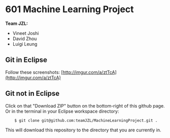 601 Machine Learning Project
============================
**Team JZL:**  
+ Vineet Joshi  
+ David Zhou  
+ Luigi Leung  

## Git in Eclipse
Follow these screenshots:
[http://imgur.com/a/ztTcA](http://imgur.com/a/ztTcA)

## Git not in Eclipse
Click on that "Download ZIP" button on the bottom-right of this github page.  
Or in the terminal in your Eclipse workspace directory:

        $ git clone git@github.com:teamJZL/MachineLearningProject.git .

This will download this repository to the directory that you are currently in.
